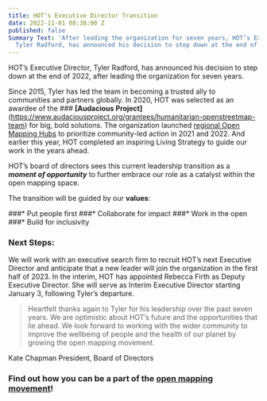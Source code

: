 ```yaml
---
title: HOT’s Executive Director Transition
date: 2022-11-01 08:38:00 Z
published: false
Summary Text: 'After leading the organization for seven years, HOT’s Executive Director,
  Tyler Radford, has announced his decision to step down at the end of 2022. '
---
```


HOT’s Executive Director, Tyler Radford, has announced his decision to step down at the end of 2022, after leading the organization for seven years.

Since 2015, Tyler has led the team in becoming a trusted ally to communities and partners globally. In 2020, HOT was selected as an awardee of the ### **[Audacious Project]**(https://www.audaciousproject.org/grantees/humanitarian-openstreetmap-team) for big, bold solutions. The organization launched [regional Open Mapping Hubs](https://www.hotosm.org/hubs/) to prioritize community-led action in 2021 and 2022. And earlier this year, HOT completed an inspiring Living Strategy to guide our work in the years ahead. 

HOT’s board of directors sees this current leadership transition as a ***moment of opportunity*** to further embrace our role as a catalyst within the open mapping space. 

The transition will be guided by our **values**:

###* Put people first
###* Collaborate for impact
###* Work in the open
###* Build for inclusivity

### Next Steps:

We will work with an executive search firm to recruit HOT’s next Executive Director and anticipate that a new leader will join the organization in the first half of 2023. In the interim, HOT has appointed Rebecca Firth as Deputy Executive Director. She will serve as Interim Executive Director starting January 3, following Tyler’s departure.  

> Heartfelt thanks again to Tyler for his leadership over the past seven years. We are optimistic about HOT’s future and the opportunities that lie ahead. We look forward to working with the wider community to improve the wellbeing of people and the health of our planet by growing the open mapping movement. 


Kate Chapman
President, Board of Directors


### Find out how you can be a part of the [open mapping movement](https://www.hotosm.org/get-involved)! 

